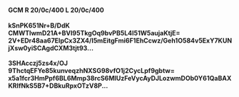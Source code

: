 #### GCM R 20/0c/400 L 20/0c/400
**kSnPK651Nr+B/DdK**<br/>**CMWTIwmD21A+BVl95TkgOq9bvPB5L4I51W5aujaKtjE=**<br/>**2V+EDr48aa67ElpCx3ZX4/I5mEitgFmi6F1EhCcwz/Geh1O584v5ExY7KUNjXsw0yiSCAgdCXM3tjt93...**<br/><br/>
**3SHAcczj5zs4x/OJ**<br/>**9ThctqEFYe85kunveqzhNXSG98vfO1j2CycLpf9gbtw=**<br/>**x5a1fcr3HmPpf6BL6Mmp38rcS6MlUzFeVycAyDJLozwmDOb0Y61QaBAXKRIfNkS5B7+DBkuRpxOTzV8P...**
